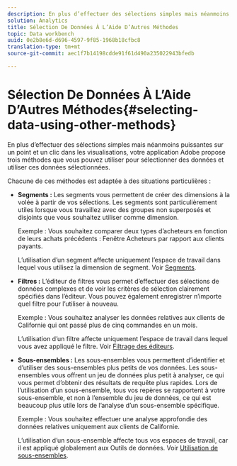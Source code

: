 ```yaml
---
description: En plus d’effectuer des sélections simples mais néanmoins puissantes sur un point et un clic dans les visualisations, votre application Adobe propose trois méthodes que vous pouvez utiliser pour sélectionner des données et utiliser ces données sélectionnées.
solution: Analytics
title: Sélection De Données À L’Aide D’Autres Méthodes
topic: Data workbench
uuid: 0e2b8e6d-d696-4597-9f85-1968b18cfbc8
translation-type: tm+mt
source-git-commit: aec1f7b14198cdde91f61d490a235022943bfedb

---
```



# Sélection De Données À L’Aide D’Autres Méthodes{#selecting-data-using-other-methods}

En plus d’effectuer des sélections simples mais néanmoins puissantes sur un point et un clic dans les visualisations, votre application Adobe propose trois méthodes que vous pouvez utiliser pour sélectionner des données et utiliser ces données sélectionnées.

Chacune de ces méthodes est adaptée à des situations particulières :

* **Segments :** Les segments vous permettent de créer des dimensions à la volée à partir de vos sélections. Les segments sont particulièrement utiles lorsque vous travaillez avec des groupes non superposés et disjoints que vous souhaitez utiliser comme dimension.

   Exemple : Vous souhaitez comparer deux types d’acheteurs en fonction de leurs achats précédents : Fenêtre Acheteurs par rapport aux clients payants.

   L’utilisation d’un segment affecte uniquement l’espace de travail dans lequel vous utilisez la dimension de segment. Voir [Segments](../../../../home/c-get-started/c-analysis-vis/c-seg/c-seg.md#concept-71a333e5c7334e0489c76fca95862fbc).

* **Filtres :** L’éditeur de filtres vous permet d’effectuer des sélections de données complexes et de voir les critères de sélection clairement spécifiés dans l’éditeur. Vous pouvez également enregistrer n’importe quel filtre pour l’utiliser à nouveau.

   Exemple : Vous souhaitez analyser les données relatives aux clients de Californie qui ont passé plus de cinq commandes en un mois.

   L’utilisation d’un filtre affecte uniquement l’espace de travail dans lequel vous avez appliqué le filtre. Voir [Filtrage des éditeurs](../../../../home/c-get-started/c-analysis-vis/c-filter-editors/c-filter-editors.md#concept-2f343ecbed8240f18b0c1f1eccef11e3).

* **Sous-ensembles :** Les sous-ensembles vous permettent d’identifier et d’utiliser des sous-ensembles plus petits de vos données. Les sous-ensembles vous offrent un jeu de données plus petit à analyser, ce qui vous permet d’obtenir des résultats de requête plus rapides. Lors de l’utilisation d’un sous-ensemble, tous vos repères se rapportent à votre sous-ensemble, et non à l’ensemble du jeu de données, ce qui est beaucoup plus utile lors de l’analyse d’un sous-ensemble spécifique.

   Exemple : Vous souhaitez effectuer une analyse approfondie des données relatives uniquement aux clients de Californie.

   L’utilisation d’un sous-ensemble affecte tous vos espaces de travail, car il est appliqué globalement aux Outils de données. Voir [Utilisation de sous-ensembles](../../../../home/c-get-started/c-vis/c-wk-subsets/c-wk-subsets.md#concept-43809322b6374d5cb2536630a13e943b).

